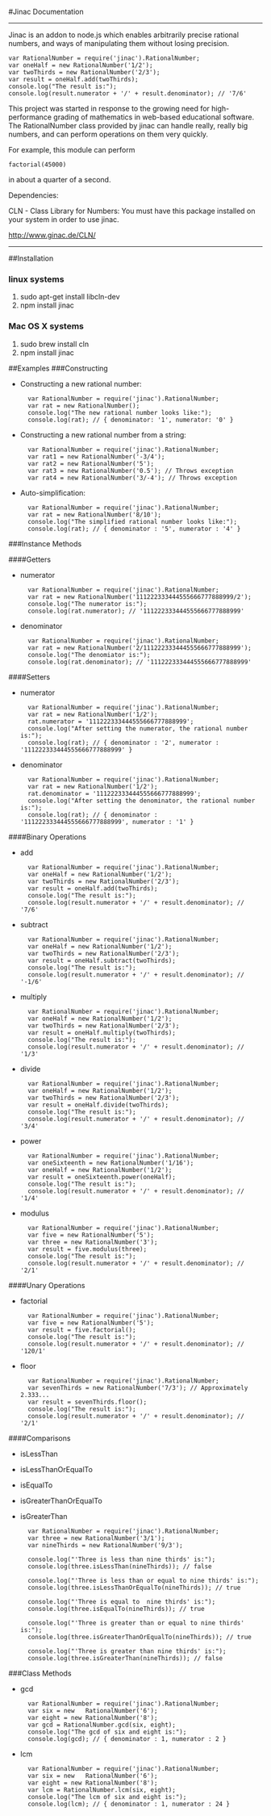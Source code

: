#Jinac Documentation

***
Jinac is an addon to node.js which enables arbitrarily precise rational numbers, and ways of manipulating them without losing precision.

	var RationalNumber = require('jinac').RationalNumber;
	var oneHalf = new RationalNumber('1/2');
	var twoThirds = new RationalNumber('2/3');
	var result = oneHalf.add(twoThirds);
	console.log("The result is:");
	console.log(result.numerator + '/' + result.denominator); // '7/6'





This project was started in response to the growing need for high-performance grading of mathematics in web-based educational software.  The RationalNumber class provided by jinac can handle really, really big numbers, and can perform operations on them very quickly.  

For example, this module can perform 

	factorial(45000)
	
 
 in about a quarter of a second.


Dependencies:

CLN - Class Library for Numbers: You must have this package installed on your system in order to use jinac.

http://www.ginac.de/CLN/
***

##Installation

### linux systems
1. sudo apt-get install libcln-dev
2. npm install jinac

### Mac OS X systems
1. sudo brew install cln
2. npm install jinac

##Examples
###Constructing
* Constructing a new rational number:

		var RationalNumber = require('jinac').RationalNumber;
		var rat = new RationalNumber();
		console.log("The new rational number looks like:");
		console.log(rat); // { denominator: '1', numerator: '0' }

* Constructing a new rational number from a string:

		var RationalNumber = require('jinac').RationalNumber;
		var rat1 = new RationalNumber('-3/4');
		var rat2 = new RationalNumber('5');
		var rat3 = new RationalNumber('0.5'); // Throws exception
		var rat4 = new RationalNumber('3/-4'); // Throws exception
		
* Auto-simplification:

		var RationalNumber = require('jinac').RationalNumber;
		var rat = new RationalNumber('8/10');
		console.log("The simplified rational number looks like:");
		console.log(rat); // { denominator : '5', numerator : '4' }
		
###Instance Methods
		
####Getters
* numerator

		var RationalNumber = require('jinac').RationalNumber;
		var rat = new RationalNumber('111222333444555666777888999/2');
		console.log("The numerator is:");
		console.log(rat.numerator); // '111222333444555666777888999'

* denominator

		var RationalNumber = require('jinac').RationalNumber;
		var rat = new RationalNumber('2/111222333444555666777888999');
		console.log("The denomiator is:");
		console.log(rat.denominator); // '111222333444555666777888999'
		
####Setters
* numerator

		var RationalNumber = require('jinac').RationalNumber;
		var rat = new RationalNumber('1/2');
		rat.numerator = '111222333444555666777888999';
		console.log("After setting the numerator, the rational number is:");
		console.log(rat); // { denominator : '2', numerator : '111222333444555666777888999' } 
		
* denominator

		var RationalNumber = require('jinac').RationalNumber;
		var rat = new RationalNumber('1/2');
		rat.denominator = '111222333444555666777888999';
		console.log("After setting the denominator, the rational number is:");
		console.log(rat); // { denominator : '111222333444555666777888999', numerator : '1' }  
		


####Binary Operations
* add
	
		var RationalNumber = require('jinac').RationalNumber;
		var oneHalf = new RationalNumber('1/2');
		var twoThirds = new RationalNumber('2/3');
		var result = oneHalf.add(twoThirds);
		console.log("The result is:");
		console.log(result.numerator + '/' + result.denominator); // '7/6'

* subtract

		var RationalNumber = require('jinac').RationalNumber;
		var oneHalf = new RationalNumber('1/2');
		var twoThirds = new RationalNumber('2/3');
		var result = oneHalf.subtract(twoThirds);
		console.log("The result is:");
		console.log(result.numerator + '/' + result.denominator); // '-1/6'
		
* multiply

		var RationalNumber = require('jinac').RationalNumber;
		var oneHalf = new RationalNumber('1/2');
		var twoThirds = new RationalNumber('2/3');
		var result = oneHalf.multiply(twoThirds);
		console.log("The result is:");
		console.log(result.numerator + '/' + result.denominator); // '1/3'
		
* divide

		var RationalNumber = require('jinac').RationalNumber;
		var oneHalf = new RationalNumber('1/2');
		var twoThirds = new RationalNumber('2/3');
		var result = oneHalf.divide(twoThirds);
		console.log("The result is:");
		console.log(result.numerator + '/' + result.denominator); // '3/4'
		
* power

		var RationalNumber = require('jinac').RationalNumber;
		var oneSixteenth = new RationalNumber('1/16');
		var oneHalf = new RationalNumber('1/2');
		var result = oneSixteenth.power(oneHalf);
		console.log("The result is:");
		console.log(result.numerator + '/' + result.denominator); // '1/4'
		
* modulus

		var RationalNumber = require('jinac').RationalNumber;
		var five = new RationalNumber('5');
		var three = new RationalNumber('3');
		var result = five.modulus(three);
		console.log("The result is:");
		console.log(result.numerator + '/' + result.denominator); // '2/1'


####Unary Operations

* factorial

		var RationalNumber = require('jinac').RationalNumber;
		var five = new RationalNumber('5');
		var result = five.factorial();
		console.log("The result is:");
		console.log(result.numerator + '/' + result.denominator); // '120/1'

* floor

		var RationalNumber = require('jinac').RationalNumber;
		var sevenThirds = new RationalNumber('7/3'); // Approximately 2.333...                     
		var result = sevenThirds.floor();
		console.log("The result is:");
		console.log(result.numerator + '/' + result.denominator); // '2/1'


####Comparisons
* isLessThan
* isLessThanOrEqualTo
* isEqualTo
* isGreaterThanOrEqualTo
* isGreaterThan

		var RationalNumber = require('jinac').RationalNumber;
		var three = new	RationalNumber('3/1');
		var nineThirds = new RationalNumber('9/3');
		
		console.log("'Three is less than nine thirds' is:");
		console.log(three.isLessThan(nineThirds)); // false                                        
		
		console.log("'Three is less than or equal to nine thirds' is:");
		console.log(three.isLessThanOrEqualTo(nineThirds)); // true                                
		
		console.log("'Three is equal to  nine thirds' is:");
		console.log(three.isEqualTo(nineThirds)); // true                                          
		
		console.log("'Three is greater than or equal to nine thirds' is:");
		console.log(three.isGreaterThanOrEqualTo(nineThirds)); // true                             
		
		console.log("'Three is greater than nine thirds' is:");
		console.log(three.isGreaterThan(nineThirds)); // false	

###Class Methods
* gcd

		var RationalNumber = require('jinac').RationalNumber;
		var six = new	RationalNumber('6');
		var eight = new RationalNumber('8');
		var gcd	= RationalNumber.gcd(six, eight);
		console.log("The gcd of six and eight is:");
		console.log(gcd); // { denominator : 1, numerator : 2 }
		
* lcm

		var RationalNumber = require('jinac').RationalNumber;
		var six = new	RationalNumber('6');
		var eight = new RationalNumber('8');
		var lcm	= RationalNumber.lcm(six, eight);
		console.log("The lcm of six and eight is:");
		console.log(lcm); // { denominator : 1, numerator : 24 }






		




	
